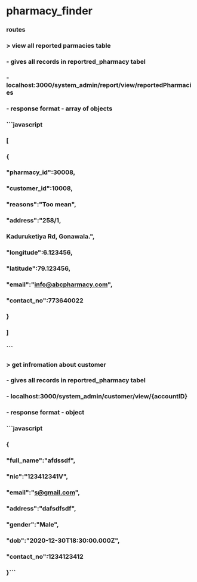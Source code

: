 # pharmacy_finder

### routes 
###  > view all reported parmacies table
###      - gives all records in reportred_pharmacy tabel
###      - localhost:3000/system_admin/report/view/reportedPharmacies
###         - response format - array of objects
###             ```javascript 
###             [
###                 {   
###                     "pharmacy_id":30008,
###                     "customer_id":10008,
###                     "reasons":"Too mean",
###                     "address":"258/1,         
###                     Kaduruketiya Rd, Gonawala.",
###                     "longitude":6.123456,
###                     "latitude":79.123456,
###                     "email":"info@abcpharmacy.com",
###                     "contact_no":773640022
###                     }
###                 ]
###             ```
###  > get infromation about customer
###      - gives all records in reportred_pharmacy tabel
###      - localhost:3000/system_admin/customer/view/{accountID}
###         - response format - object
###             ```javascript
###                 {
###                     "full_name":"afdssdf",
###                     "nic":"123412341V",
###                     "email":"s@gmail.com",
###                     "address":"dafsdfsdf",
###                     "gender":"Male",
###                     "dob":"2020-12-30T18:30:00.000Z",
###                     "contact_no":1234123412
###                 }```
